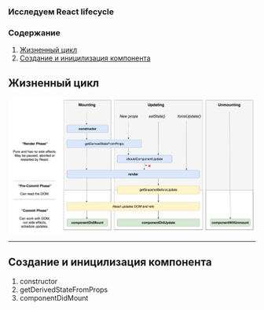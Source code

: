 ### Исследуем React lifecycle
### Содержание
1. [Жизненный цикл](#Жизненный-цикл)
1. [Создание и иницилизация компонента](#Создание-и-иницилизация-компонента)

## Жизненный цикл
![lifecycle](lifecycle.jpeg)
___
## Создание и иницилизация компонента
1. constructor
1. getDerivedStateFromProps
1. componentDidMount
